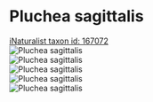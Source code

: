 
Pluchea sagittalis
==================
  
[iNaturalist taxon id: 167072](https://www.inaturalist.org/taxa/167072)  
![Pluchea sagittalis](https://inaturalist-open-data.s3.amazonaws.com/photos/121406730/medium.jpg)  
![Pluchea sagittalis](https://inaturalist-open-data.s3.amazonaws.com/photos/121406744/medium.jpg)  
![Pluchea sagittalis](https://inaturalist-open-data.s3.amazonaws.com/photos/121406710/medium.jpg)  
![Pluchea sagittalis](https://inaturalist-open-data.s3.amazonaws.com/photos/36274259/medium.jpeg)  
![Pluchea sagittalis](https://inaturalist-open-data.s3.amazonaws.com/photos/36274349/medium.jpeg)